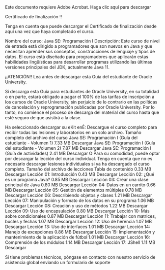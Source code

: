 Este documento requiere Adobe Acrobat. Haga clic aquí para descargar
 
Certificado de finalización !!
 
Tenga en cuenta que puede descargar el Certificado de finalización desde aquí una vez que haya completado el curso.

 
Nombre del curso: Java SE: Programación I
Descripción:
Este curso de nivel de entrada está dirigido a programadores que son nuevos en Java y que necesitan aprender sus conceptos, construcciones de lenguaje y tipos de datos. El curso está diseñado para programadores que aplicarán estas habilidades lingüísticas para desarrollar programas utilizando las últimas versiones principales del JDK, actualmente Java 11.

¡¡ATENCIÓN!! Lea antes de descargar esta Guía del estudiante de Oracle University.

Si descarga esta Guía para estudiantes de Oracle University, en su totalidad o en parte, estará obligado a pagar el 100% de las tarifas de inscripción a los cursos de Oracle University, sin perjuicio de lo contrario en las políticas de cancelación y reprogramación publicadas por Oracle University. Por lo tanto, no comience el proceso de descarga del material del curso hasta que esté seguro de que asistirá a la clase.


Ha seleccionado descargar su eKit enÊ:
Descargue el curso completo para recibir todas las lesiones y laboratorios en un solo archivo.
Tamaño completo del archivo del curso
Java SE: Programación I (Guía del estudiante - Volumen 1) 7.33 MB Descargar
Java SE: Programación I (Guía del estudiante - Volumen 2) 7.87 MB Descargar
Java SE: Programación I (Guía de actividades) 2.41 MB Descargar
O
Para su comodidad, puede optar por descargar la lección del curso individual. Tenga en cuenta que no es necesario descargar lesiones individuales si ya ha descargado el curso completo.
Tamaño del archivo de lecciones
Tabla de contenido 0.33 MB Descargar
Lección 01: Introducción 0.43 MB Descargar
Lección 02: ¿Qué es un programa Java? 0.85 MB Descargar
Lección 03: Crear una clase principal de Java 0.80 MB Descargar
Lección 04: Datos en un carrito 0.66 MB Descargar
Lección 05: Gestión de elementos múltiples 0.78 MB Descargar
Lección 06: Describiendo objetos y clases 1.21 MB Descargar
Lección 07: Manipulación y formato de los datos en su programa 1.06 MB Descargar
Lección 08: Creación y uso de métodos 1.22 MB Descargar
Lección 09: Uso de encapsulación 0.80 MB Descargar
Lección 10: Más sobre condicionales 0.87 MB Descargar
Lección 11: Trabajar con matrices, bucles y fechas 1.07 MB Descargar
Lección 12: Uso de herencia 1.07 MB Descargar
Lección 13: Uso de interfaces 1.01 MB Descargar
Lección 14: Manejo de excepciones 0.86 MB Descargar
Lección 15: Implementación y mantenimiento de la aplicación de fútbol 1.01 MB Descargar
Lección 16: Comprensión de los módulos 1.14 MB Descargar
Lección 17: JShell 1.11 MB Descargar
 

 Si tiene problemas técnicos, póngase en contacto con nuestro servicio de asistencia global enviando un formulario de soporte
